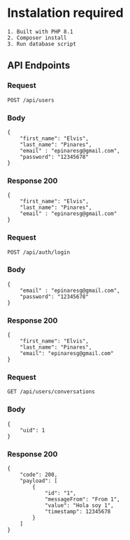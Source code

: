 # Instalation required

    1. Built with PHP 8.1
    2. Composer install
    3. Run database script

## API Endpoints

### Request

    POST /api/users

### Body

    {
    	"first_name": "Elvis",
    	"last_name": "Pinares",
    	"email" : "epinaresg@gmail.com",
    	"password": "12345678"
    }

### Response 200

    {
    	"first_name": "Elvis",
    	"last_name": "Pinares",
    	"email" : "epinaresg@gmail.com"
    }

### Request

    POST /api/auth/login

### Body

    {
    	"email" : "epinaresg@gmail.com",
    	"password": "12345678"
    }

### Response 200

    {
    	"first_name": "Elvis",
    	"last_name": "Pinares",
    	"email": "epinaresg@gmail.com"
    }

### Request

    GET /api/users/conversations

### Body

    {
    	"uid": 1
    }

### Response 200

    {
    	"code": 200,
    	"payload": [
    		{
    			"id": "1",
    			"messageFrom": "From 1",
    			"value": "Hola soy 1",
    			"timestamp": 12345678
    		}
    	]
    }
